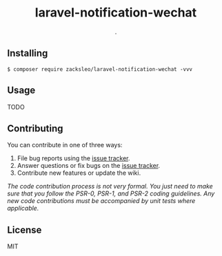 <h1 align="center"> laravel-notification-wechat </h1>

<p align="center"> .</p>


## Installing

```shell
$ composer require zacksleo/laravel-notification-wechat -vvv
```

## Usage

TODO

## Contributing

You can contribute in one of three ways:

1. File bug reports using the [issue tracker](https://github.com/zacksleo/laravel-notification-wechat/issues).
2. Answer questions or fix bugs on the [issue tracker](https://github.com/zacksleo/laravel-notification-wechat/issues).
3. Contribute new features or update the wiki.

_The code contribution process is not very formal. You just need to make sure that you follow the PSR-0, PSR-1, and PSR-2 coding guidelines. Any new code contributions must be accompanied by unit tests where applicable._

## License

MIT